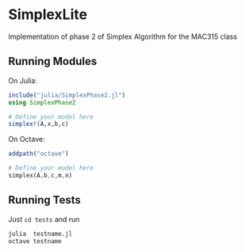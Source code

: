 # SimplexLite
Implementation of phase 2 of Simplex Algorithm for the MAC315 class

## Running Modules
On Julia:

```julia
include("julia/SimplexPhase2.jl")
using SimplexPhase2

# Define your model here
simplex!(A,x,b,c)
```


On Octave:
```octave
addpath("octave")

# Define your model here
simplex(A,b,c,m,n)
```


## Running Tests

Just `cd tests` and run

```bash
julia  testname.jl
octave testname
```
